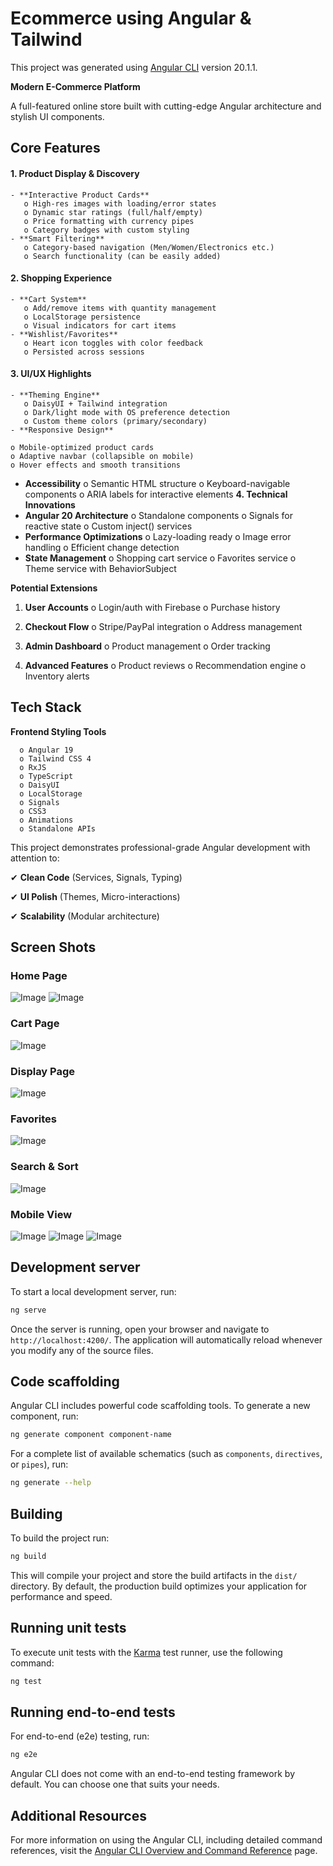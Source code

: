 # Ecommerce using Angular & Tailwind

This project was generated using [Angular CLI](https://github.com/angular/angular-cli) version 20.1.1.


**Modern E-Commerce Platform**

A full-featured online store built with cutting-edge Angular architecture and stylish UI
components.

## **Core Features**

#### **1. Product Display & Discovery**
    - **Interactive Product Cards**
       o High-res images with loading/error states
       o Dynamic star ratings (full/half/empty)
       o Price formatting with currency pipes
       o Category badges with custom styling
    - **Smart Filtering**
       o Category-based navigation (Men/Women/Electronics etc.)
       o Search functionality (can be easily added)
#### **2. Shopping Experience**
    - **Cart System**
       o Add/remove items with quantity management
       o LocalStorage persistence
       o Visual indicators for cart items
    - **Wishlist/Favorites**
       o Heart icon toggles with color feedback
       o Persisted across sessions
#### **3. UI/UX Highlights**
    - **Theming Engine**
       o DaisyUI + Tailwind integration
       o Dark/light mode with OS preference detection
       o Custom theme colors (primary/secondary)
    - **Responsive Design**


```
o Mobile-optimized product cards
o Adaptive navbar (collapsible on mobile)
o Hover effects and smooth transitions
```
- **Accessibility**
    o Semantic HTML structure
    o Keyboard-navigable components
    o ARIA labels for interactive elements
**4. Technical Innovations**
- **Angular 20 Architecture**
o Standalone components
o Signals for reactive state
o Custom inject() services
- **Performance Optimizations**
o Lazy-loading ready
o Image error handling
o Efficient change detection
- **State Management**
o Shopping cart service
o Favorites service
o Theme service with BehaviorSubject

**Potential Extensions**

1. **User Accounts**
    o Login/auth with Firebase
    o Purchase history
2. **Checkout Flow**
    o Stripe/PayPal integration
    o Address management


3. **Admin Dashboard**
    o Product management
    o Order tracking
4. **Advanced Features**
    o Product reviews
    o Recommendation engine
    o Inventory alerts

## **Tech Stack**

**Frontend Styling Tools**
```
  o Angular 19 
  o Tailwind CSS 4 
  o RxJS
  o TypeScript 
  o DaisyUI 
  o LocalStorage
  o Signals 
  o CSS3 
  o Animations 
  o Standalone APIs
```
This project demonstrates professional-grade Angular development with attention to:

✔ **Clean Code** (Services, Signals, Typing)

✔ **UI Polish** (Themes, Micro-interactions)

✔ **Scalability** (Modular architecture)


## **Screen Shots**

### Home Page
![Image](/public/images/Screenshot%202025-07-28%20024750.png)
![Image](/public/images/Screenshot%202025-07-28%20024824.png)

### Cart Page
![Image](/public/images/Screenshot%202025-07-28%20025039.png)

### Display Page
![Image](/public/images/Screenshot%202025-07-28%20025019.png)

### Favorites
![Image](/public/images/Screenshot%202025-07-28%20025057.png)

### Search & Sort
![Image](/public/images/Screenshot%202025-07-28%20025125.png)

### Mobile View
![Image](/public/images/Screenshot%202025-07-28%20024857.png)
![Image](/public/images/Screenshot%202025-07-28%20024927.png)
![Image](/public/images/Screenshot%202025-07-28%20025134.png)

## Development server

To start a local development server, run:

```bash
ng serve
```

Once the server is running, open your browser and navigate to `http://localhost:4200/`. The application will automatically reload whenever you modify any of the source files.

## Code scaffolding

Angular CLI includes powerful code scaffolding tools. To generate a new component, run:

```bash
ng generate component component-name
```

For a complete list of available schematics (such as `components`, `directives`, or `pipes`), run:

```bash
ng generate --help
```

## Building

To build the project run:

```bash
ng build
```

This will compile your project and store the build artifacts in the `dist/` directory. By default, the production build optimizes your application for performance and speed.

## Running unit tests

To execute unit tests with the [Karma](https://karma-runner.github.io) test runner, use the following command:

```bash
ng test
```

## Running end-to-end tests

For end-to-end (e2e) testing, run:

```bash
ng e2e
```

Angular CLI does not come with an end-to-end testing framework by default. You can choose one that suits your needs.

## Additional Resources

For more information on using the Angular CLI, including detailed command references, visit the [Angular CLI Overview and Command Reference](https://angular.dev/tools/cli) page.
